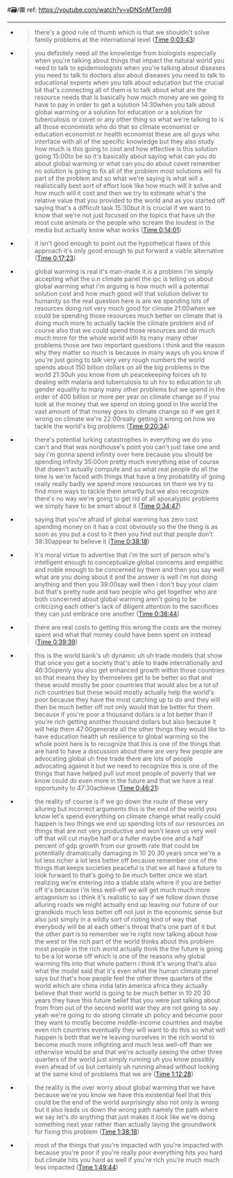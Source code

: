 #🗃/🟥 
ref: 
https://youtube.com/watch?v=vDNSnMTem98

---

- > there's a good rule of thumb which is that we shouldn't solve family problems at the international level ([Time 0:03:43](https://annotate.tv/watch/633fd152a8c562000af8f96f?annotationId=6377989a8d2a0d0008b8607f))
- > you definitely need all the knowledge from biologists especially when you're talking about things that impact the natural world you need to talk to epidemiologists when you're talking about diseases you need to talk to doctors also about diseases you need to talk to educational experts when you talk about education but the crucial bit that's connecting all of them is to talk about what are the resource needs that is basically how much money are we going to have to pay in order to get a solution 14:30when you talk about global warming or a solution for education or a solution for tuberculosis or covet or any other thing so what we're talking to is all those economists who do that so climate economist or education economist or health economist these are all guys who interface with all of the specific knowledge but they also study how much is this going to cost and how effective is this solution going 15:00to be so it's basically about saying what can you do about global warming or what can you do about covet remember no solution is going to fix all of the problem most solutions will fix part of the problem and so what we're saying is what will a realistically best sort of effort look like how much will it solve and how much will it cost and then we try to estimate what's the relative value that you provided to the world and as you started off saying that's a difficult task 15:30but it is crucial if we want to know that we're not just focused on the topics that have uh the most cute animals or the people who scream the loudest in the media but actually know what works ([Time 0:14:01](https://annotate.tv/watch/633fd152a8c562000af8f96f?annotationId=63779a138d2a0d0008b86081))
- > it isn't good enough to point out the hypothetical flaws of this approach it's only good enough to put forward a viable alternative ([Time 0:17:23](https://annotate.tv/watch/633fd152a8c562000af8f96f?annotationId=63779a638d2a0d0008b86082))
- > global warming is real it's man-made it is a problem i'm simply accepting what the u.n climate panel the ipc is telling us about global warming what i'm arguing is how much will a potential solution cost and how much good will that solution deliver to humanity so the real question here is are we spending lots of resources doing not very much good for climate 21:00when we could be spending those resources much better on climate that is doing much more to actually tackle the climate problem and of course also that we could spend those resources and do much much more for the whole world with its many many other problems those are two important questions i think and the reason why they matter so much is because in many ways uh you know if you're just going to talk very very rough numbers the world spends about 150 billion dollars on all the big problems in the world 21:30uh you know from uh peacekeeping forces uh to dealing with malaria and tuberculosis to uh hiv to education to uh gender equality to many many other problems but we spend in the order of 400 billion or more per year on climate change so if you look at the money that we spend on doing good in the world the vast amount of that money goes to climate change so if we get it wrong on climate we're 22:00really getting it wrong on how we tackle the world's big problems ([Time 0:20:34](https://annotate.tv/watch/633fd152a8c562000af8f96f?annotationId=63779ad339789d00087deb9a))
- > there's potential lurking catastrophes in everything we do you can't and that was nordhouse's point you can't just take one and say i'm gonna spend infinity over here because you should be spending infinity 35:00on pretty much everything else of course that doesn't actually compute and so what real people do all the time is we're faced with things that have a tiny probability of going really really badly we spend more resources on them we try to find more ways to tackle them smartly but we also recognize there's no way we're going to get rid of all apocalyptic problems we simply have to be smart about it ([Time 0:34:47](https://annotate.tv/watch/633fd152a8c562000af8f96f?annotationId=63779c150abcf50008c83d66))
- > saying that you're afraid of global warming has zero cost spending money on it has a cost obviously so the the thing is as soon as you put a cost to it then you find out that people don't 38:30appear to believe it ([Time 0:38:18](https://annotate.tv/watch/633fd152a8c562000af8f96f?annotationId=63779c750abcf50008c83d67))
- > it's moral virtue to advertise that i'm the sort of person who's intelligent enough to conceptualize global concerns and empathic and noble enough to be concerned by them and then you say well what are you doing about it and the answer is well i'm not doing anything and then you 39:00say well then i don't buy your claim but that's pretty rude and two people who get together who are both concerned about global warming aren't going to be criticizing each other's lack of diligent attention to the sacrifices they can just embrace one another ([Time 0:38:44](https://annotate.tv/watch/633fd152a8c562000af8f96f?annotationId=63779ca40abcf50008c83d68))
- > there are real costs to getting this wrong the costs are the money spent and what that money could have been spent on instead ([Time 0:39:39](https://annotate.tv/watch/633fd152a8c562000af8f96f?annotationId=63779cc60abcf50008c83d69))
- > this is the world bank's uh dynamic uh uh trade models that show that once you get a society that's able to trade internationally and 46:30openly you also get enhanced growth within those countries so that means they by themselves get to be better so that and these would mostly be poor countries that would also be a lot of rich countries but these would mostly actually help the world's poor because they have the most catching up to do and they will then be much better off not only would that be better for them because if you're poor a thousand dollars is a lot better than if you're rich getting another thousand dollars but also because it will help them 47:00generate all the other things they would like to have education health uh resilience to global warming so the whole point here is to recognize that this is one of the things that are hard to have a discussion about there are very few people are advocating global uh free trade there are lots of people advocating against it but we need to recognize this is one of the things that have helped pull out most people of poverty that we know could do even more in the future and that we have a real opportunity to 47:30achieve ([Time 0:46:21](https://annotate.tv/watch/633fd152a8c562000af8f96f?annotationId=63779ddf1a7a36000800b6be))
- > the reality of course is if we go down the route of these very alluring but incorrect arguments this is the end of the world you know let's spend everything on climate change what really could happen is two things we end up spending lots of our resources on things that are not very productive and won't leave us very well off that will cut maybe half or a fuller maybe one and a half percent of gdp growth from our growth rate that could be potentially dramatically damaging in 10 20 30 years once we're a lot less richer a lot less better off because remember one of the things that keeps societies peaceful is that we all have a future to look forward to that's going to be much better once we start realizing we're entering into a stable state where if you are better off it's because i'm less well-off we will get much much more antagonism so i think it's realistic to say if we follow down those alluring roads we might actually end up leaving our future of our grandkids much less better off not just in the economic sense but also just simply in a wildly sort of rioting kind of way that everybody will be at each other's throat that's one part of it but the other part is to remember we're right now talking about how the west or the rich part of the world thinks about this problem most people in the rich world actually think the the future is going to be a lot worse off which is one of the reasons why global warming fits into that whole pattern i think it's wrong that's also what the model said that it's even what the human climate panel says but that's how people feel the other three quarters of the world which are china india latin america africa they actually believe that their world is going to be much better in 10 20 30 years they have this future belief that you were just talking about from from out of the second world war they are not going to say yeah we're going to do strong climate uh policy and become poor they want to mostly become middle-income countries and maybe even rich countries eventually they will want to do this so what will happen is both that we're leaving ourselves in the rich world to become much more infighting and much less well-off than we otherwise would be and that we're actually seeing the other three quarters of the world just simply running uh you know possibly even ahead of us but certainly uh running ahead without looking at the same kind of problems that we are ([Time 1:12:28](https://annotate.tv/watch/633fd152a8c562000af8f96f?annotationId=6377a2e639789d00087deb9b))
- > the reality is the over worry about global warming that we have because we're you know we have this existential feel that this could be the end of the world surprisingly also not only is wrong but it also leads us down the wrong path namely the path where we say let's do anything that just makes it look like we're doing something next year rather than actually laying the groundwork for fixing this problem ([Time 1:38:18](https://annotate.tv/watch/633fd152a8c562000af8f96f?annotationId=6377a50f7cab52000854c7d1))
- > most of the things that you're impacted with you're impacted with because you're poor if you're really poor everything hits you hard but climate hits you hard as well if you're rich you're much much less impacted ([Time 1:49:44](https://annotate.tv/watch/633fd152a8c562000af8f96f?annotationId=6377a5f5545b7100089168bf))
